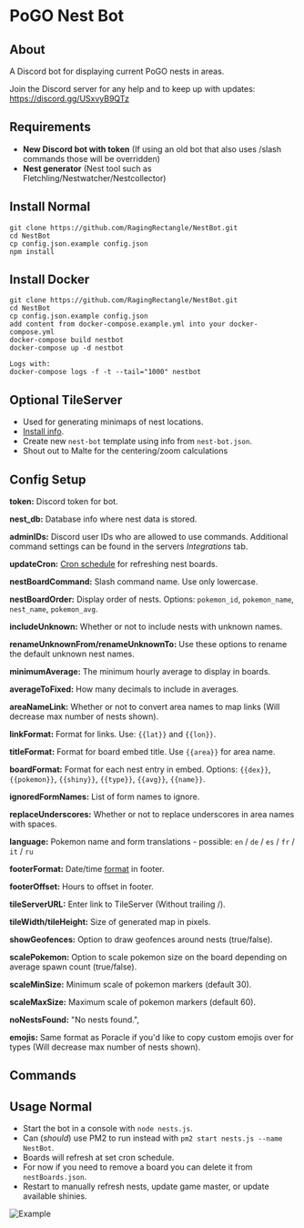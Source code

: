 # PoGO Nest Bot

## About
A Discord bot for displaying current PoGO nests in areas.

Join the Discord server for any help and to keep up with updates: https://discord.gg/USxvyB9QTz


## Requirements
 - **New Discord bot with token** (If using an old bot that also uses /slash commands those will be overridden)
 - **Nest generator** (Nest tool such as Fletchling/Nestwatcher/Nestcollector)


## Install Normal
```
git clone https://github.com/RagingRectangle/NestBot.git
cd NestBot
cp config.json.example config.json
npm install
```
## Install Docker
```
git clone https://github.com/RagingRectangle/NestBot.git
cd NestBot
cp config.json.example config.json
add content from docker-compose.example.yml into your docker-compose.yml
docker-compose build nestbot
docker-compose up -d nestbot

Logs with:
docker-compose logs -f -t --tail="1000" nestbot
```

## Optional TileServer
 - Used for generating minimaps of nest locations.
 - [Install info](https://github.com/123FLO321/SwiftTileserverCache).
 - Create new `nest-bot` template using info from `nest-bot.json`.
 - Shout out to Malte for the centering/zoom calculations
 

## Config Setup
**token:** Discord token for bot.

**nest_db:** Database info where nest data is stored.

**adminIDs:** Discord user IDs who are allowed to use commands. Additional command settings can be found in the servers *Integrations* tab.

**updateCron:** [Cron schedule](https://crontab-generator.org/) for refreshing nest boards.

**nestBoardCommand:** Slash command name. Use only lowercase.

**nestBoardOrder:** Display order of nests. Options: `pokemon_id`, `pokemon_name`, `nest_name`, `pokemon_avg`.

**includeUnknown:** Whether or not to include nests with unknown names.

**renameUnknownFrom/renameUnknownTo:** Use these options to rename the default unknown nest names.

**minimumAverage:** The minimum hourly average to display in boards.

**averageToFixed:** How many decimals to include in averages.

**areaNameLink:** Whether or not to convert area names to map links (Will decrease max number of nests shown).

**linkFormat:** Format for links. Use: `{{lat}}` and `{{lon}}`.

**titleFormat:** Format for board embed title. Use `{{area}}` for area name.

**boardFormat:** Format for each nest entry in embed. Options: `{{dex}}`, `{{pokemon}}`, `{{shiny}}`, `{{type}}`, `{{avg}}`, `{{name}}`.

**ignoredFormNames:** List of form names to ignore.

**replaceUnderscores:** Whether or not to replace underscores in area names with spaces.

**language:** Pokemon name and form translations - possible: `en` / `de` / `es` / `fr` / `it` / `ru`

**footerFormat:** Date/time [format](https://momentjs.com/docs/#/displaying/format/) in footer.

**footerOffset:** Hours to offset in footer.

**tileServerURL:** Enter link to TileServer (Without trailing /).

**tileWidth/tileHeight:** Size of generated map in pixels.

**showGeofences:** Option to draw geofences around nests (true/false).

**scalePokemon:** Option to scale pokemon size on the board depending on average spawn count (true/false).

**scaleMinSize:** Minimum scale of pokemon markers (default 30).

**scaleMaxSize:** Maximum scale of pokemon markers (default 60).

**noNestsFound:** "No nests found.",

**emojis:** Same format as Poracle if you'd like to copy custom emojis over for types (Will decrease max number of nests shown).

## Commands


## Usage Normal
- Start the bot in a console with `node nests.js`.
- Can (*should*) use PM2 to run instead with `pm2 start nests.js --name NestBot`.
- Boards will refresh at set cron schedule.
- For now if you need to remove a board you can delete it from `nestBoards.json`.
- Restart to manually refresh nests, update game master, or update available shinies.


![Example](https://i.imgur.com/SJ8pWCv.gif)

